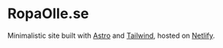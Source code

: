 # RopaOlle.se

Minimalistic site built with [Astro](https://astro.build/) and [Tailwind](https://tailwindcss.com/), hosted on [Netlify](https://www.netlify.com/).

<!-- TODO: New badeg
[![Netlify Status](https://api.netlify.com/api/v1/badges/55296b8d-9712-4182-aa70-1570bea52983/deploy-status)](https://app.netlify.com/sites/angry-kepler-510f4d/deploys)
 -->